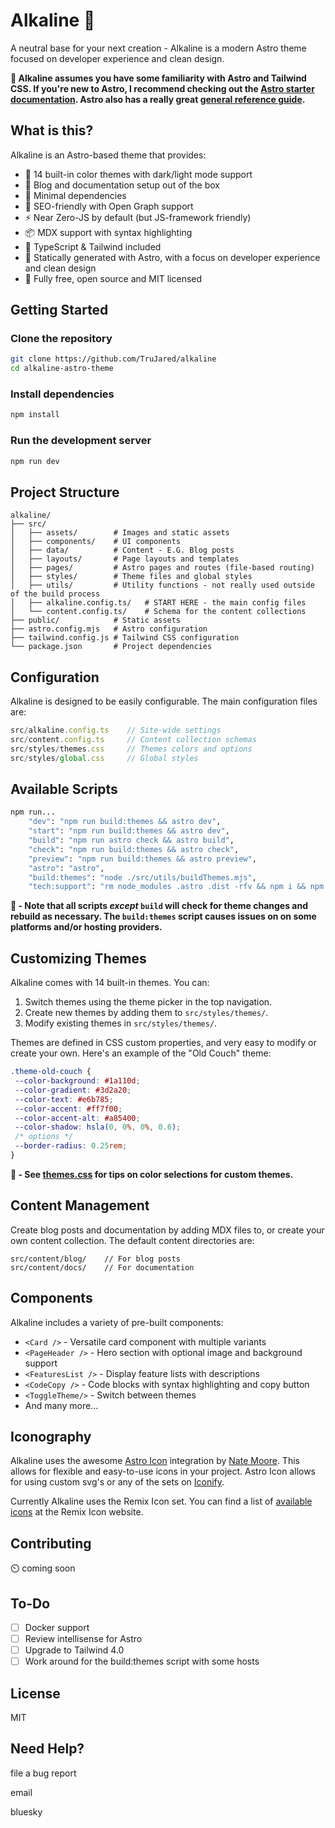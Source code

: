 # Alkaline 🧪

A neutral base for your next creation - Alkaline is a modern Astro theme focused on developer experience and clean design.

**🛑 Alkaline assumes you have some familiarity with Astro and Tailwind CSS. If you're new to Astro, I recommend checking out the [Astro starter documentation](https://docs.astro.build/en/basics/astro-pages/). Astro also has a really great [general reference guide](https://docs.astro.build/en/basics/astro-pages/).**

## What is this?

Alkaline is an Astro-based theme that provides:

- 🎨 14 built-in color themes with dark/light mode support
- 📝 Blog and documentation setup out of the box
- 🔧 Minimal dependencies
- 🚀 SEO-friendly with Open Graph support
- ⚡️ Near Zero-JS by default (but JS-framework friendly)
- 📦 MDX support with syntax highlighting
- 🎯 TypeScript & Tailwind included
- 🍒 Statically generated with Astro, with a focus on developer experience and clean design
- 🥇 Fully free, open source and MIT licensed

## Getting Started

### Clone the repository

```bash
git clone https://github.com/TruJared/alkaline
cd alkaline-astro-theme
```

### Install dependencies

```bash
npm install
```

### Run the development server

```bash
npm run dev
```

## Project Structure

```
alkaline/
├── src/
│   ├── assets/        # Images and static assets
│   ├── components/    # UI components
│   ├── data/          # Content - E.G. Blog posts
│   ├── layouts/       # Page layouts and templates
│   ├── pages/         # Astro pages and routes (file-based routing)
│   ├── styles/        # Theme files and global styles
│   ├── utils/         # Utility functions - not really used outside of the build process
│   ├── alkaline.config.ts/   # START HERE - the main config files
│   └── content.config.ts/    # Schema for the content collections
├── public/            # Static assets
├── astro.config.mjs   # Astro configuration
├── tailwind.config.js # Tailwind CSS configuration
└── package.json       # Project dependencies
```

## Configuration

Alkaline is designed to be easily configurable. The main configuration files are:

```typescript
src/alkaline.config.ts    // Site-wide settings
src/content.config.ts     // Content collection schemas
src/styles/themes.css     // Themes colors and options
src/styles/global.css     // Global styles
```

## Available Scripts

```bash
npm run...
    "dev": "npm run build:themes && astro dev",
    "start": "npm run build:themes && astro dev",
    "build": "npm run astro check && astro build",
    "check": "npm run build:themes && astro check",
    "preview": "npm run build:themes && astro preview",
    "astro": "astro",
    "build:themes": "node ./src/utils/buildThemes.mjs",
    "tech:support": "rm node_modules .astro .dist -rfv && npm i && npm run build:themes && astro dev"
```

**👋 - Note that all scripts *except* `build` will check for theme changes and rebuild as necessary. The `build:themes` script causes issues on on some platforms and/or hosting providers.**

## Customizing Themes

Alkaline comes with 14 built-in themes. You can:

1. Switch themes using the theme picker in the top navigation.
2. Create new themes by adding them to `src/styles/themes/`.
3. Modify existing themes in `src/styles/themes/`.

Themes are defined in CSS custom properties, and very easy to modify or create your own.  Here's an example of the "Old Couch" theme:

```css
.theme-old-couch {
 --color-background: #1a110d;
 --color-gradient: #3d2a20;
 --color-text: #e6b785;
 --color-accent: #ff7f00;
 --color-accent-alt: #a85400;
 --color-shadow: hsla(0, 0%, 0%, 0.6);
 /* options */
 --border-radius: 0.25rem;
}
```

 **👋 - See [themes.css](https://github.com/TruJared/alkaline/blob/main/src/styles/themes.css) for tips on color selections for custom themes.**

## Content Management

Create blog posts and documentation by adding MDX files to, or create your own content collection. The default content directories are:

```
src/content/blog/    // For blog posts
src/content/docs/    // For documentation
```

## Components

Alkaline includes a variety of pre-built components:

- `<Card />` - Versatile card component with multiple variants
- `<PageHeader />` - Hero section with optional image and background support
- `<FeaturesList />` - Display feature lists with descriptions
- `<CodeCopy />` - Code blocks with syntax highlighting and copy button
- `<ToggleTheme/>` - Switch between themes
- And many more...

## Iconography

Alkaline uses the awesome [Astro Icon](https://github.com/natemoo-re/astro-icon) integration by [Nate Moore](https://github.com/natemoo-re). This allows for flexible and easy-to-use icons in your project. Astro Icon allows for using custom svg's or any of the sets on [Iconify](https://icon-sets.iconify.design/).

Currently Alkaline uses the Remix Icon set. You can find a list of [available icons](https://remixicon.com/) at the Remix Icon website.

## Contributing

⏲️ coming soon

<!-- You're welcome to contribute to this project, but please note that Alkaline is not _quite_ ready for public consumption yet. I still may have some changes to make. -->

## To-Do

- [ ] Docker support
- [ ] Review intellisense for Astro
- [ ] Upgrade to Tailwind 4.0
- [ ] Work around for the build:themes script with some hosts

## License

MIT

## Need Help?

file a bug report

email

bluesky
